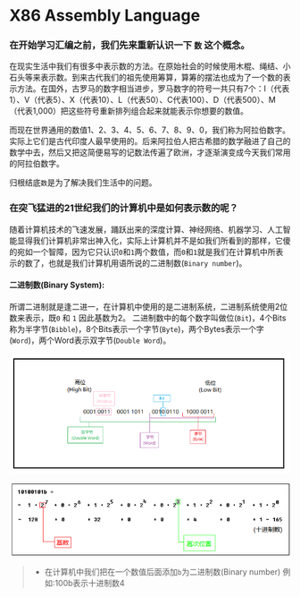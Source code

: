 # X86 Assembly Language

### 在开始学习汇编之前，我们先来重新认识一下 `数` 这个概念。

在现实生活中我们有很多中表示数的方法。在原始社会的时候使用木棍、绳结、小石头等来表示数。到来古代我们的祖先使用筹算，算筹的摆法也成为了一个数的表示方法。在国外，古罗马的数字相当进步，罗马数字的符号一共只有7个：I（代表1）、V（代表5）、X（代表10）、L（代表50）、C代表100）、D（代表500）、M（代表1,000）把这些符号重新排列组合起来就能表示你想要的数值。

而现在世界通用的数值1、2、3、4、5、6、7、8、9、0，我们称为阿拉伯数字。实际上它们是古代印度人最早使用的。后来阿拉伯人把古希腊的数学融进了自己的数学中去，然后又把这简便易写的记数法传遍了欧洲，才逐渐演变成今天我们常用的阿拉伯数字。

 归根结底`数`是为了解决我们生活中的问题。

### 在突飞猛进的21世纪我们的计算机中是如何表示数的呢？

随着计算机技术的飞速发展，踊跃出来的深度计算、神经网络、机器学习、人工智能显得我们计算机非常出神入化，实际上计算机并不是如我们所看到的那样，它傻的宛如一个智障，因为它只认识`0`和`1`两个数值，而`0`和`1`就是我们在计算机中所表示的数了，也就是我们计算机用语所说的二进制数(`Binary number`)。

#### 二进制数(Binary System):
所谓二进制就是逢二进一，在计算机中使用的是二进制系统，二进制系统使用2位数来表示，既`0` 和 `1` 因此基数为2。
二进制数中的每个数字叫做位(`Bit`)，4个Bits称为半字节(`Bibble`)，8个Bits表示一个字节(`Byte`)，两个Bytes表示一个字(`Word`)，两个Word表示双字节(`Double Word`)。

![二进制](/Images/binary.png)

![二进制转十进制](/Images/binary2decimal.png)

> * 在计算机中我们把在一个数值后面添加`b`为二进制数(Binary number)
    例如:100b表示十进制数4
